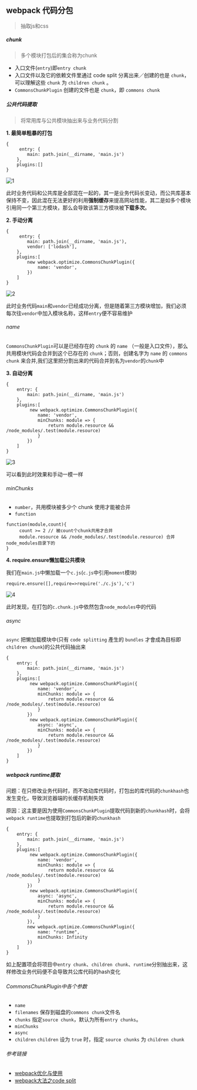 ## webpack 代码分包
> 抽取js和css

##### chunk
> 多个模块打包后的集合称为chunk

* 入口文件(`entry`)即`entry chunk`
* 入口文件以及它的依赖文件里通过 code split 分离出来／创建的也是 `chunk`，可以理解这些 `chunk` 为 `children chunk` 。
* `CommonsChunkPlugin` 创建的文件也是 `chunk`，即 `commons chunk`


##### 公共代码提取
> 将常用库与公共模块抽出来与业务代码分割

**1. 最简单粗暴的打包**
```
{
     entry: {
        main: path.join(__dirname, 'main.js')
    },
    plugins:[]
}
```
![1](https://github.com/luyufa/NodeLearning/blob/master/wwwBuild/img/1.png)

此时业务代码和公共库是全部混在一起的，其一是业务代码长变动，而公共库基本保持不变，因此混在无法更好的利用**强制缓存**来提高网站性能，其二是如多个模块引用同一个第三方模块，那么会导致该第三方模块被**下载多次**。


**2. 手动分离**

```
{
     entry: {
        main: path.join(__dirname, 'main.js'),
        vendor: ['lodash'],
    },
    plugins:[
        new webpack.optimize.CommonsChunkPlugin({
            name: 'vendor',
        })
    ]
}
```
![2](https://github.com/luyufa/NodeLearning/blob/master/wwwBuild/img/2.png)

此时业务代码`main`和`vendor`已经成功分离，但是随着第三方模块增加，我们必须每次往`vendor`中加入模块名称，这样`entry`便不容易维护

###### name

`CommonsChunkPlugin`可以是已经存在的 `chunk` 的 `name` （一般是入口文件），那么共用模块代码会合并到这个已存在的 `chunk`；否则，创建名字为 `name` 的 `commons chunk` 来合并,我们这里把分割出来的代码合并到名为`vendor`的`chunk`中


**3. 自动分离**

```
{
    entry: {
        main: path.join(__dirname, 'main.js')
    },
    plugins:[
         new webpack.optimize.CommonsChunkPlugin({
            name: 'vendor',
            minChunks: module => {
                return module.resource && /node_modules/.test(module.resource)
            }
        })
    ]
}
```
![3](https://github.com/luyufa/NodeLearning/blob/master/wwwBuild/img/3.png)

可以看到此时效果和手动一模一样

###### minChunks
* `number`，共用模块被多少个 chunk 使用才能被合并
* `function`
```
function(module,count){
     count >= 2 // 被count个chunk共用才合并
     module.resource && /node_modules/.test(module.resource) 合并node_modules目录下的
}
```


**4. require.ensure懒加载公共模块**

我们在`main.js`中懒加载一个`c.js`(`c.js`中引用`moment`模块)
```
require.ensure([],require=>require('./c.js'),'c')
```
![4](https://github.com/luyufa/NodeLearning/blob/master/wwwBuild/img/4.png)

此时发现，在打包的`c.chunk.js`中依然包含`node_modules`中的代码

###### async
`async` 把懒加载模块中(只有 `code splitting` 產生的 `bundles` 才會成為目标即`children chunk`)的公共代码抽出来

```
{
    entry: {
        main: path.join(__dirname, 'main.js')
    },
    plugins:[
         new webpack.optimize.CommonsChunkPlugin({
            name: 'vendor',
            minChunks: module => {
                return module.resource && /node_modules/.test(module.resource)
            }
        })
         new webpack.optimize.CommonsChunkPlugin({
            async: 'async',
            minChunks: module => {
                return module.resource && /node_modules/.test(module.resource)
            }
        })
    ]
}
```

#####  webpack runtime提取

问题：在只修改业务代码时，而不改动库代码时，打包出的库代码的`chunkhash`也发生变化，导致浏览器端的长缓存机制失效

原因：这主要是因为使用`CommonsChunkPlugin`提取代码到新的`chunkhash`时，会将`webpack runtime`也提取到打包后的新的`chunkhash`


```
{
    entry: {
        main: path.join(__dirname, 'main.js')
    },
    plugins:[
         new webpack.optimize.CommonsChunkPlugin({
            name: 'vendor',
            minChunks: module => {
                return module.resource && /node_modules/.test(module.resource)
            }
        })
         new webpack.optimize.CommonsChunkPlugin({
            async: 'async',
            minChunks: module => {
                return module.resource && /node_modules/.test(module.resource)
            }
        }),
        new webpack.optimize.CommonsChunkPlugin({
            name: "runtime",
            minChunks: Infinity
        })
    ]
}
```

如上配置项会将项目中`entry chunk`、`children chunk`、`runtime`分别抽出来，这样修改业务代码便不会导致共公库代码的hash变化




###### CommonsChunkPlugin中各个参数

* `name`
* `filenames`  保存到磁盘的`commons chunk`文件名
* `chunks` 指定`source chunk`，默认为所有`entry chunks`。
* `minChunks`
* `async`
* `children` `children` 设为 `true` 时，指定 `source chunks` 为 `children chunk`


###### 参考链接
* [webpack优化与使用](https://github.com/creeperyang/blog/issues/37)
* [webpack大法之code split](https://zhuanlan.zhihu.com/p/26710831?refer=ElemeFE)
